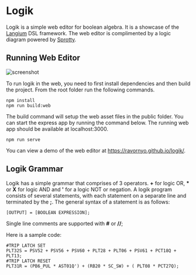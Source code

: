 # Logik
Logik is a simple web editor for boolean algebra. It is a showcase of the [Langium](https://github.com/langium/langium) DSL framework. The web editor is complimented by a logic diagram powered by [Sprotty](https://github.com/eclipse-sprotty/sprotty).

## Running Web Editor
![screenshot](https://user-images.githubusercontent.com/877171/235789552-70737b07-667d-4fbf-86e3-9068b6eedfe6.png)

To run logik in the web, you need to first install dependencies and then build the project. From the root folder run the following commands.

```
npm install
npm run build:web
```

The build command will setup the web asset files in the public folder. You can start the express app by running the command below. The running web app should be available at localhost:3000.

```
npm run serve
```

You can view a demo of the web editor at https://ravornyo.github.io/logik/.

## Logik Grammar
Logik has a simple grammar that comprises of 3 operators. **+** for logic OR, **\*** or **X** for logic AND and **'** for a logic NOT or negation. A logik program consists of several statements, with each statement on a separate line and terminated by the **;**. The general syntax of a statement is as follows:
```
[OUTPUT] = [BOOLEAN EXPRESSION];
```
Single line comments are supported with **#** or **//**;

Here is a sample code:
```
#TRIP LATCH SET
PLT32S = PSV52 + PSV56 + PSV60 + PLT28 + PLT06 + PSV61 + PCT18Q + PLT13;
#TRIP LATCH RESET
PLT31R = (PB6_PUL * AST01Q') + (RB20 * SC_SW) + ( PLT08 * PCT27Q);
```

